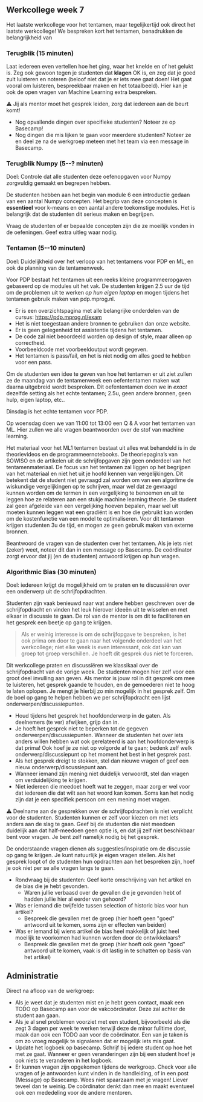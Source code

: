 ## Werkcollege week 7

Het laatste werkcollege voor het tentamen, maar tegelijkertijd ook direct het laatste werkcollege! We bespreken kort het tentamen, benadrukken de belangrijkheid van

### Terugblik (15 minuten)

Laat iedereen even vertellen hoe het ging, waar het knelde en of het gelukt is. Zeg ook gewoon tegen je studenten dat **klagen** OK is, en zeg dat je goed zult luisteren en noteren (beloof niet dat je er iets mee gaat doen! Het gaat vooral om luisteren, bespreekbaar maken en het totaalbeeld). Hier kan je ook de open vragen van Machine Learning extra bespreken.

⚠️ Jij als mentor moet het gesprek leiden, zorg dat iedereen aan de beurt komt!

- Nog opvallende dingen over specifieke studenten? Noteer ze op Basecamp!
- Nog dingen die mis lijken te gaan voor meerdere studenten? Noteer ze en deel ze na de werkgroep meteen met het team via een message in Basecamp.

### Terugblik Numpy (5--? minuten)

Doel: Controle dat alle studenten deze oefenopgaven voor Numpy zorgvuldig gemaakt en begrepen hebben.

De studenten hebben aan het begin van module 6 een introductie gedaan van een aantal Numpy concepten. Het begrip van deze concepten is **essentieel** voor k-means en een aantal andere toekomstige modules. Het is belangrijk dat de studenten dit serieus maken en begrijpen.

Vraag de studenten of er bepaalde concepten zijn die ze moeilijk vonden in de oefeningen. Geef extra uitleg waar nodig.

### Tentamen (5--10 minuten)

Doel: Duidelijkheid over het verloop van het tentamens voor PDP en ML, en ook de planning van de tentamenweek.

Voor PDP bestaat het tentamen uit een reeks kleine programmeeropgaven gebaseerd op de modules uit het vak. De studenten krijgen 2.5 uur de tijd om de problemen uit te werken _op hun eigen laptop_ en mogen tijdens het tentamen gebruik maken van pdp.mprog.nl.

- Er is een overzichtspagina met alle belangrijke onderdelen van de cursus: <https://pdp.mprog.nl/exam>
- Het is niet toegestaan andere bronnen te gebruiken dan onze website.
- Er is geen gelegenheid tot assistentie tijdens het tentamen.
- De code zal niet beoordeeld worden op design of style, maar alleen op correctheid.
- Voorbeeldcode met voorbeeldoutput wordt gegeven.
- Het tentamen is pass/fail, en het is niet nodig om alles goed te hebben voor een pass.

Om de studenten een idee te geven van hoe het tentamen er uit ziet zullen ze de maandag van de tentamenweek een oefententamen maken wat daarna uitgebreid wordt besproken. Dit oefententamen doen we in _exact_ dezelfde setting als het echte tentamen; 2.5u, geen andere bronnen, geen hulp, eigen laptop, etc..

Dinsdag is het echte tentamen voor PDP.

Op woensdag doen we van 11:00 tot 13:00 een Q & A voor het tentamen van ML. Hier zullen we alle vragen beantwoorden over de stof van machine learning.

Het materiaal voor het ML1 tentamen bestaat uit alles wat behandeld is in de theorievideos en de programmeernotebooks. De theoriepagina’s van SOWISO en de artikelen uit de schrijfopgaven zijn geen onderdeel van het tentamenmateriaal. De focus van het tentamen zal liggen op het begrijpen van het materiaal en niet het uit je hoofd kennen van vergelijkingen. Dit betekent dat de student niet gevraagd zal worden om van een algoritme de wiskundige vergelijkingen op te schrijven, maar wel dat ze gevraagd kunnen worden om de termen in een vergelijking te benoemen en uit te leggen hoe ze relateren aan een stukje machine learning theorie. De student zal geen afgeleide van een vergelijking hoeven bepalen, maar wel uit moeten kunnen leggen wat een gradiënt is en hoe die gebruikt kan worden om de kostenfunctie van een model te optimaliseren. Voor dit tentamen krijgen studenten 3u de tijd, en mogen ze geen gebruik maken van externe bronnen.

Beantwoord de vragen van de studenten over het tentamen. Als je iets niet (zeker) weet, noteer dit dan in een message op Basecamp. De coördinator zorgt ervoor dat jij (en de studenten) antwoord krijgen op hun vragen.

<!-- TODO even bespreken met Tim of we dit zo willen doen. -->

### Algorithmic Bias (30 minuten)

Doel: iedereen krijgt de mogelijkheid om te praten en te discussiëren over een onderwerp uit de schrijfopdrachten.

Studenten zijn vaak benieuwd naar wat andere hebben geschreven over de schrijfopdracht en vinden het leuk hierover ideeën uit te wisselen en met elkaar in discussie te gaan. De rol van de mentor is om dit te faciliteren en het gesprek een beetje op gang te krijgen.

> Als er weinig interesse is om de schrijfopgave te bespreken, is het ook prima om door te gaan naar het volgende onderdeel van het werkcollege; niet elke week is even interessant, ook dat kan van groep tot groep verschillen. Je hoeft dit gesprek dus niet te forceren.

Dit werkcollege praten en discussiëren we klassikaal over de schrijfopdracht van de vorige week. De studenten mogen hier zelf voor een groot deel invulling aan geven. Als mentor is jouw rol in dit gesprek om mee te luisteren, het gesprek gaande te houden, en de gemoederen niet te hoog te laten oplopen. Je mengt je hierbij zo min mogelijk in het gesprek zelf. Om de boel op gang te helpen hebben we per schrijfopdracht een lijst onderwerpen/discussiepunten.

- Houd tijdens het gesprek het hoofdonderwerp in de gaten. Als deelnemers (te ver) afwijken, grijp dan in.
- Je hoeft het gesprek niet te beperken tot de gegeven onderwerpen/discussiepunten. Wanneer de studenten het over iets anders willen hebben wat ook gerelateerd is aan het hoofdonderwerp is dat prima! Ook hoef je ze niet op volgorde af te gaan; bedenk zelf welk onderwerp/discussiepunt op het moment het best in het gesprek past.
- Als het gesprek dreigt te stokken, stel dan nieuwe vragen of geef een nieuw onderwerp/discussiepunt aan.
- Wanneer iemand zijn mening niet duidelijk verwoordt, stel dan vragen om verduidelijking te krijgen.
- Niet iedereen die meedoet hoeft wat te zeggen, maar zorg er wel voor dat iedereen die dat wilt aan het woord kan komen. Soms kan het nodig zijn dat je een specifiek persoon om een mening moet vragen.

⚠️ Deelname aan de gesprekken over de schrijfopdrachten is niet verplicht voor de studenten. Studenten kunnen er zelf voor kiezen om met iets anders aan de slag te gaan. Geef bij de studenten die niet meedoen duidelijk aan dat half-meedoen geen optie is, en dat jij zelf niet beschikbaar bent voor vragen. Je bent zelf namelijk nodig bij het gesprek.

De onderstaande vragen dienen als suggesties/inspiratie om de discussie op gang te krijgen. Je kunt natuurlijk je eigen vragen stellen. Als het gesprek loopt of de studenten hun opdrachten aan het bespreken zijn, hoef je ook niet per se alle vragen langs te gaan.

- Rondvraag bij de studenten: Geef korte omschrijving van het artikel en de bias die je hebt gevonden.
    - Waren jullie verbaasd over de gevallen die je gevonden hebt of hadden jullie hier al eerder van gehoord?
- Was er iemand die twijfelde tussen selection of historic bias voor hun artikel?
    - Bespreek die gevallen met de groep (hier hoeft geen "goed" antwoord uit te komen, soms zijn er effecten van beiden)
- Was er iemand bij wiens artikel de bias heel makkelijk of juist heel moeilijk te voorkomen had kunnen worden door de ontwikkelaars?
    - Bespreek die gevallen met de groep (hier hoeft ook geen "goed" antwoord uit te komen, vaak is dit lastig in te schatten op basis van het artikel)

## Administratie

Direct na afloop van de werkgroep:

- Als je weet dat je studenten mist en je hebt geen contact, maak een TODO op Basecamp aan voor de vakcoördinator. Deze zal achter de student aan gaan.
- Als je al snel problemen voorziet met een student, bijvoorbeeld als die zegt 3 dagen per week te werken terwijl deze de minor fulltime doet, maak dan ook een TODO aan voor de coördinator. Een van je taken is om zo vroeg mogelijk te signaleren dat er mogelijk iets mis gaat.
- Update het logboek op basecamp. Schrijf bij iedere student op hoe het met ze gaat. Wanneer er geen veranderingen zijn bij een student hoef je ook niets te veranderen in het logboek.
- Er kunnen vragen zijn opgekomen tijdens de werkgroep. Check voor alle vragen of je antwoorden kunt vinden in de handleiding, of in een post (Message) op Basecamp. Wees niet spaarzaam met je vragen! Liever teveel dan te weinig. De coördinator denkt dan mee en maakt eventueel ook een mededeling voor de andere mentoren.
